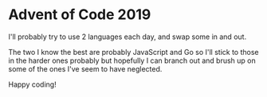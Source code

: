 # Advent of Code 2019

I'll probably try to use 2 languages each day, and swap some in and out.


The two I know the best are probably JavaScript and Go so I'll stick to those in the harder ones probably but hopefully I can branch out and brush up on some of the ones I've seem to have neglected.


Happy coding!
